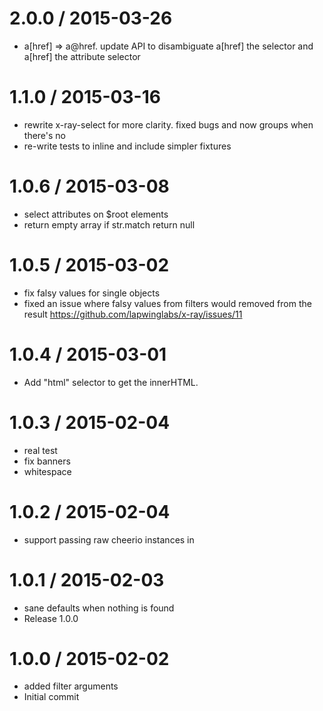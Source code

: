 
2.0.0 / 2015-03-26
==================

  * a[href] => a@href. update API to disambiguate a[href] the selector and a[href] the attribute selector

1.1.0 / 2015-03-16
==================

  * rewrite x-ray-select for more clarity. fixed bugs and now groups when there's no
  * re-write tests to inline and include simpler fixtures

1.0.6 / 2015-03-08
==================

  * select attributes on $root elements
  * return empty array if str.match return null

1.0.5 / 2015-03-02
==================

  * fix falsy values for single objects
  * fixed an issue where falsy values from filters would removed from the result https://github.com/lapwinglabs/x-ray/issues/11

1.0.4 / 2015-03-01
==================

  * Add "html" selector to get the innerHTML.

1.0.3 / 2015-02-04
==================

  * real test
  * fix banners
  * whitespace

1.0.2 / 2015-02-04
==================

  * support passing raw cheerio instances in

1.0.1 / 2015-02-03
==================

  * sane defaults when nothing is found
  * Release 1.0.0

1.0.0 / 2015-02-02
==================

  * added filter arguments
  * Initial commit
